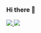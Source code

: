 ### Hi there 👋
<a href="(https://github.com/anuraghazra/github-readme-stats)">
  <img src="https://github-readme-stats.vercel.app/api?username=karmaester&show_icons=true&bg_color=fbfaf9">
</a>
<a href="(https://github.com/anuraghazra/github-readme-stats)">
  <img src="https://github-readme-stats.vercel.app/api/top-langs/?username=karmaester&layout=compact&bg_color=fbfaf9">
</a>
<!--
**karmaester/karmaester** is a ✨ _special_ ✨ repository because its `README.md` (this file) appears on your GitHub profile.

Here are some ideas to get you started:

- 🔭 I’m currently working on ...
- 🌱 I’m currently learning ...
- 👯 I’m looking to collaborate on ...
- 🤔 I’m looking for help with ...
- 💬 Ask me about ...
- 📫 How to reach me: ...
- 😄 Pronouns: ...
- ⚡ Fun fact: ...
-->
